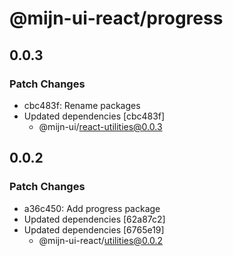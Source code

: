 # @mijn-ui-react/progress

## 0.0.3

### Patch Changes

- cbc483f: Rename packages
- Updated dependencies [cbc483f]
  - @mijn-ui/react-utilities@0.0.3

## 0.0.2

### Patch Changes

- a36c450: Add progress package
- Updated dependencies [62a87c2]
- Updated dependencies [6765e19]
  - @mijn-ui-react/utilities@0.0.2
